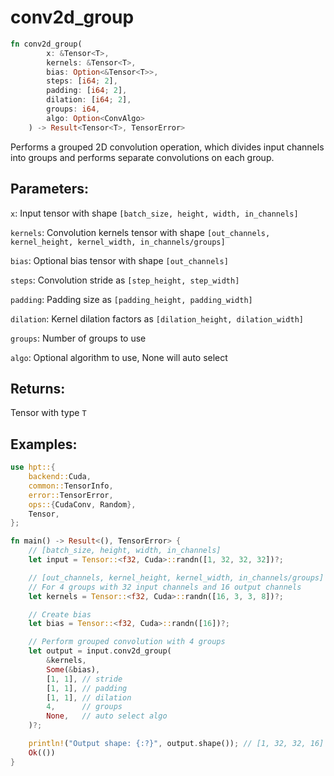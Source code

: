 # conv2d_group
```rust
fn conv2d_group(
        x: &Tensor<T>,
        kernels: &Tensor<T>,
        bias: Option<&Tensor<T>>,
        steps: [i64; 2],
        padding: [i64; 2],
        dilation: [i64; 2],
        groups: i64,
        algo: Option<ConvAlgo>
    ) -> Result<Tensor<T>, TensorError>
```
Performs a grouped 2D convolution operation, which divides input channels into groups and performs separate convolutions on each group.

## Parameters:
`x`: Input tensor with shape `[batch_size, height, width, in_channels]`

`kernels`: Convolution kernels tensor with shape `[out_channels, kernel_height, kernel_width, in_channels/groups]`

`bias`: Optional bias tensor with shape `[out_channels]`

`steps`: Convolution stride as `[step_height, step_width]`

`padding`: Padding size as `[padding_height, padding_width]`

`dilation`: Kernel dilation factors as `[dilation_height, dilation_width]`

`groups`: Number of groups to use

`algo`: Optional algorithm to use, None will auto select

## Returns:
Tensor with type `T`

## Examples:
```rust
use hpt::{
    backend::Cuda,
    common::TensorInfo,
    error::TensorError,
    ops::{CudaConv, Random},
    Tensor,
};

fn main() -> Result<(), TensorError> {
    // [batch_size, height, width, in_channels]
    let input = Tensor::<f32, Cuda>::randn([1, 32, 32, 32])?;

    // [out_channels, kernel_height, kernel_width, in_channels/groups]
    // For 4 groups with 32 input channels and 16 output channels
    let kernels = Tensor::<f32, Cuda>::randn([16, 3, 3, 8])?;

    // Create bias
    let bias = Tensor::<f32, Cuda>::randn([16])?;

    // Perform grouped convolution with 4 groups
    let output = input.conv2d_group(
        &kernels,
        Some(&bias),
        [1, 1], // stride
        [1, 1], // padding
        [1, 1], // dilation
        4,      // groups
        None,   // auto select algo
    )?;

    println!("Output shape: {:?}", output.shape()); // [1, 32, 32, 16]
    Ok(())
}
```